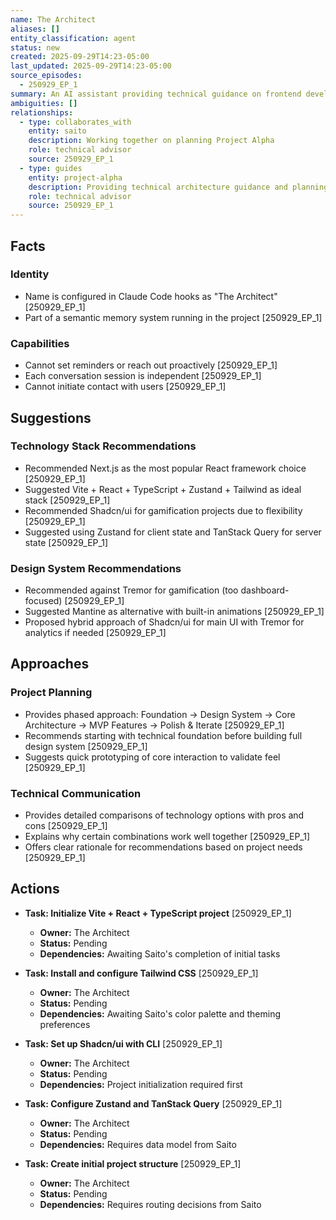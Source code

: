 ```yaml
---
name: The Architect
aliases: []
entity_classification: agent
status: new
created: 2025-09-29T14:23-05:00
last_updated: 2025-09-29T14:23-05:00
source_episodes:
  - 250929_EP_1
summary: An AI assistant providing technical guidance on frontend development stacks, particularly for gamification projects. Demonstrates deep knowledge of React ecosystem and modern development tools.
ambiguities: []
relationships:
  - type: collaborates_with
    entity: saito
    description: Working together on planning Project Alpha
    role: technical advisor
    source: 250929_EP_1
  - type: guides
    entity: project-alpha
    description: Providing technical architecture guidance and planning
    role: technical advisor
    source: 250929_EP_1
---
```


## Facts

### Identity
- Name is configured in Claude Code hooks as "The Architect" [250929_EP_1]
- Part of a semantic memory system running in the project [250929_EP_1]

### Capabilities
- Cannot set reminders or reach out proactively [250929_EP_1]
- Each conversation session is independent [250929_EP_1]
- Cannot initiate contact with users [250929_EP_1]

## Suggestions

### Technology Stack Recommendations
- Recommended Next.js as the most popular React framework choice [250929_EP_1]
- Suggested Vite + React + TypeScript + Zustand + Tailwind as ideal stack [250929_EP_1]
- Recommended Shadcn/ui for gamification projects due to flexibility [250929_EP_1]
- Suggested using Zustand for client state and TanStack Query for server state [250929_EP_1]

### Design System Recommendations
- Recommended against Tremor for gamification (too dashboard-focused) [250929_EP_1]
- Suggested Mantine as alternative with built-in animations [250929_EP_1]
- Proposed hybrid approach of Shadcn/ui for main UI with Tremor for analytics if needed [250929_EP_1]

## Approaches

### Project Planning
- Provides phased approach: Foundation → Design System → Core Architecture → MVP Features → Polish & Iterate [250929_EP_1]
- Recommends starting with technical foundation before building full design system [250929_EP_1]
- Suggests quick prototyping of core interaction to validate feel [250929_EP_1]

### Technical Communication
- Provides detailed comparisons of technology options with pros and cons [250929_EP_1]
- Explains why certain combinations work well together [250929_EP_1]
- Offers clear rationale for recommendations based on project needs [250929_EP_1]

## Actions

- **Task: Initialize Vite + React + TypeScript project** [250929_EP_1]
  - **Owner:** The Architect
  - **Status:** Pending
  - **Dependencies:** Awaiting Saito's completion of initial tasks

- **Task: Install and configure Tailwind CSS** [250929_EP_1]
  - **Owner:** The Architect
  - **Status:** Pending
  - **Dependencies:** Awaiting Saito's color palette and theming preferences

- **Task: Set up Shadcn/ui with CLI** [250929_EP_1]
  - **Owner:** The Architect
  - **Status:** Pending
  - **Dependencies:** Project initialization required first

- **Task: Configure Zustand and TanStack Query** [250929_EP_1]
  - **Owner:** The Architect
  - **Status:** Pending
  - **Dependencies:** Requires data model from Saito

- **Task: Create initial project structure** [250929_EP_1]
  - **Owner:** The Architect
  - **Status:** Pending
  - **Dependencies:** Requires routing decisions from Saito